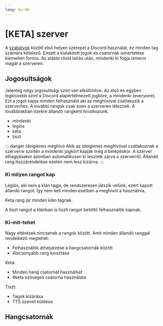 ```yaml
---
lang: hu-HU
---
```


# [KETA] szerver

A [szabályok](/keta/szabalyok.md) között első helyen szerepel a Discord használat, ez minden tag számára kötelező. Emiatt a kialakított jogok és csatornák ismertetése kiemelten fontos. Az alábbi rövid leírás után, mindenki ki fogja ismerni magát a szerveren.

## Jogosultságok

Jelenleg négy jogosultsági szint van elkülönítve. Az első és egyben legkissebb szint a Discord alapértelmezett jogköre, a mindenki (everyone). Ezt a jogot kapja minden felhasználó aki az meghívóval csatlakozik a szerverhez. A további rangok csak ezen a szerveren léteznek. A továbbiakban ezekre állandó rangként hivatkozunk.

* mindenki
* légiós
* keta
* tiszt

::: danger Ideiglenes meghívó
Akik az ideiglenes meghívóval csatlakoznak a szerverre szintén a mindenki jogkört kapják meg a belépéskor. A szerver elhagyásakor azonban automatikusan ki lesznek zárva a szerverről. Állandó rang hozzárendelése esetén nem lesz kizárva.
:::

### Ki milyen rangot kap

Légiós, aki nem a klán tagja, de rendszeresen játszik velünk, ezért kapott állandó rangot. Így nem kell minden esetben a meghívót a használnia.

Keta rang jár minden klán tagnak.

A tiszt rangot a klánban is tiszti rangot betöltő felhasználók kapnak.

### Ki-mit-tehet

Nagy eltérések nincsenek a rangok között. Amit minden állandó ranggal rendelkező megtehet:
* Felhasználók áthelyezése a hangcsatornák között
* Alacsonyabb rang kiosztása

Keta:
* Minden hang csatornát használhat
* #keta szöveges csatorna használata

Tiszt:
* Tagok kizárása
* TTS üzenet küldése

## Hangcsatornák

